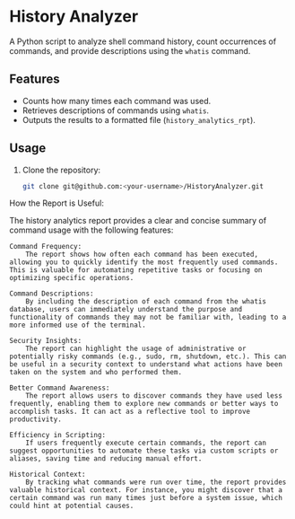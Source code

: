 # History Analyzer

A Python script to analyze shell command history, count occurrences of commands, and provide descriptions using the `whatis` command.

## Features
- Counts how many times each command was used.
- Retrieves descriptions of commands using `whatis`.
- Outputs the results to a formatted file (`history_analytics_rpt`).

## Usage
1. Clone the repository:
   ```bash
   git clone git@github.com:<your-username>/HistoryAnalyzer.git
   
How the Report is Useful:

The history analytics report provides a clear and concise summary of command usage with the following features:

    Command Frequency:
        The report shows how often each command has been executed, allowing you to quickly identify the most frequently used commands. This is valuable for automating repetitive tasks or focusing on optimizing specific operations.

    Command Descriptions:
        By including the description of each command from the whatis database, users can immediately understand the purpose and functionality of commands they may not be familiar with, leading to a more informed use of the terminal.

    Security Insights:
        The report can highlight the usage of administrative or potentially risky commands (e.g., sudo, rm, shutdown, etc.). This can be useful in a security context to understand what actions have been taken on the system and who performed them.

    Better Command Awareness:
        The report allows users to discover commands they have used less frequently, enabling them to explore new commands or better ways to accomplish tasks. It can act as a reflective tool to improve productivity.

    Efficiency in Scripting:
        If users frequently execute certain commands, the report can suggest opportunities to automate these tasks via custom scripts or aliases, saving time and reducing manual effort.

    Historical Context:
        By tracking what commands were run over time, the report provides valuable historical context. For instance, you might discover that a certain command was run many times just before a system issue, which could hint at potential causes.
